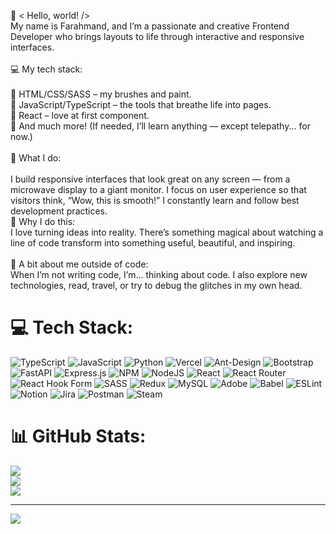 👋 < Hello, world! /><br>My name is Farahmand, and I’m a passionate and creative Frontend Developer who brings layouts to life through interactive and responsive interfaces.
<br><br>💻 My tech stack:<br><br>
🔹 HTML/CSS/SASS – my brushes and paint.<br>
🔹 JavaScript/TypeScript – the tools that breathe life into pages.<br>
🔹 React – love at first component.<br>
🔹 And much more! (If needed, I’ll learn anything — except telepathy... for now.)<br>
<br>🎨 What I do:<br><br>
I build responsive interfaces that look great on any screen — from a microwave display to a giant monitor.
I focus on user experience so that visitors think, “Wow, this is smooth!”
I constantly learn and follow best development practices.
<br>🌟 Why I do this:<br>
I love turning ideas into reality. There’s something magical about watching a line of code transform into something useful, beautiful, and inspiring.
<br><br>🌈 A bit about me outside of code:<br>
When I’m not writing code, I’m… thinking about code. I also explore new technologies, read, travel, or try to debug the glitches in my own head.

# 💻 Tech Stack:
![TypeScript](https://img.shields.io/badge/typescript-%23007ACC.svg?style=for-the-badge&logo=typescript&logoColor=white) ![JavaScript](https://img.shields.io/badge/javascript-%23323330.svg?style=for-the-badge&logo=javascript&logoColor=%23F7DF1E) ![Python](https://img.shields.io/badge/python-3670A0?style=for-the-badge&logo=python&logoColor=ffdd54) ![Vercel](https://img.shields.io/badge/vercel-%23000000.svg?style=for-the-badge&logo=vercel&logoColor=white) ![Ant-Design](https://img.shields.io/badge/-AntDesign-%230170FE?style=for-the-badge&logo=ant-design&logoColor=white) ![Bootstrap](https://img.shields.io/badge/bootstrap-%238511FA.svg?style=for-the-badge&logo=bootstrap&logoColor=white) ![FastAPI](https://img.shields.io/badge/FastAPI-005571?style=for-the-badge&logo=fastapi) ![Express.js](https://img.shields.io/badge/express.js-%23404d59.svg?style=for-the-badge&logo=express&logoColor=%2361DAFB) ![NPM](https://img.shields.io/badge/NPM-%23CB3837.svg?style=for-the-badge&logo=npm&logoColor=white) ![NodeJS](https://img.shields.io/badge/node.js-6DA55F?style=for-the-badge&logo=node.js&logoColor=white) ![React](https://img.shields.io/badge/react-%2320232a.svg?style=for-the-badge&logo=react&logoColor=%2361DAFB) ![React Router](https://img.shields.io/badge/React_Router-CA4245?style=for-the-badge&logo=react-router&logoColor=white) ![React Hook Form](https://img.shields.io/badge/React%20Hook%20Form-%23EC5990.svg?style=for-the-badge&logo=reacthookform&logoColor=white) ![SASS](https://img.shields.io/badge/SASS-hotpink.svg?style=for-the-badge&logo=SASS&logoColor=white) ![Redux](https://img.shields.io/badge/redux-%23593d88.svg?style=for-the-badge&logo=redux&logoColor=white) ![MySQL](https://img.shields.io/badge/mysql-4479A1.svg?style=for-the-badge&logo=mysql&logoColor=white) ![Adobe](https://img.shields.io/badge/adobe-%23FF0000.svg?style=for-the-badge&logo=adobe&logoColor=white) ![Babel](https://img.shields.io/badge/Babel-F9DC3e?style=for-the-badge&logo=babel&logoColor=black) ![ESLint](https://img.shields.io/badge/ESLint-4B3263?style=for-the-badge&logo=eslint&logoColor=white) ![Notion](https://img.shields.io/badge/Notion-%23000000.svg?style=for-the-badge&logo=notion&logoColor=white) ![Jira](https://img.shields.io/badge/jira-%230A0FFF.svg?style=for-the-badge&logo=jira&logoColor=white) ![Postman](https://img.shields.io/badge/Postman-FF6C37?style=for-the-badge&logo=postman&logoColor=white) ![Steam](https://img.shields.io/badge/steam-%23000000.svg?style=for-the-badge&logo=steam&logoColor=white)
# 📊 GitHub Stats:
![](https://github-readme-stats.vercel.app/api?username=Shakurzoda&theme=dark&hide_border=false&include_all_commits=true&count_private=false)<br/>
![](https://github-readme-streak-stats.herokuapp.com/?user=Shakurzoda&theme=dark&hide_border=false)<br/>
![](https://github-readme-stats.vercel.app/api/top-langs/?username=Shakurzoda&theme=dark&hide_border=false&include_all_commits=true&count_private=false&layout=compact)

---
[![](https://visitcount.itsvg.in/api?id=Shakurzoda&icon=0&color=0)](https://visitcount.itsvg.in)

<!-- Proudly created with GPRM ( https://gprm.itsvg.in ) -->
